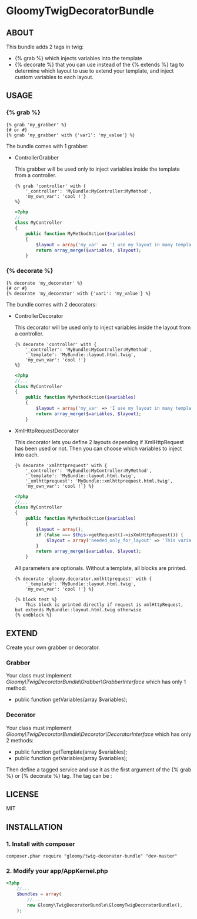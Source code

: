 GloomyTwigDecoratorBundle
=========================

ABOUT
-----

This bundle adds 2 tags in twig:
- {% grab %} which injects variables into the template
- {% decorate %} that you can use instead of the {% extends %} tag to determine which layout to use to extend your template, and inject custom variables to each layout.

USAGE
-----

### {% grab %}
``` html+django
{% grab 'my_grabber' %}
{# or #}
{% grab 'my_grabber' with {'var1': 'my_value'} %}
```

The bundle comes with 1 grabber:
- ControllerGrabber

    This grabber will be used only to inject variables inside the template from a controller.
    ``` html+django
    {% grab 'controller' with {
        '_controller': 'MyBundle:MyController:MyMethod',
        'my_own_var': 'cool !'}
    %}
    ```

    ``` php
    <?php
    //...
    class MyController
    {
        public function MyMethodAction($variables)
        {
            $layout = array('my_var' => 'I use my layout in many templates, but I inject variables only here');
            return array_merge($variables, $layout);
        }
    ```

### {% decorate %}
``` html+django
{% decorate 'my_decorator' %}
{# or #}
{% decorate 'my_decorator' with {'var1': 'my_value'} %}
```

The bundle comes with 2 decorators:
- ControllerDecorator

    This decorator will be used only to inject variables inside the layout from a controller.
    ``` html+django
    {% decorate 'controller' with {
        '_controller': 'MyBundle:MyController:MyMethod',
        '_template': 'MyBundle::layout.html.twig',
        'my_own_var': 'cool !'}
    %}
    ```

    ``` php
    <?php
    //...
    class MyController
    {
        public function MyMethodAction($variables)
        {
            $layout = array('my_var' => 'I use my layout in many templates, but I inject variables only here');
            return array_merge($variables, $layout);
        }
    ```

- XmlHttpRequestDecorator

    This decorator lets you define 2 layouts depending if XmlHttpRequest has been used or not. Then you can choose which variables to inject into each.
    ``` html+django
    {% decorate 'xmlhttprequest' with {
        '_controller': 'MyBundle:MyController:MyMethod',
        '_template': 'MyBundle::layout.html.twig',
        '_xmlhttprequest': 'MyBundle::xmlhttprequest.html.twig',
        'my_own_var': 'cool !'} %}
    ```

    ``` php
    <?php
    //...
    class MyController
    {
        public function MyMethodAction($variables)
        {
            $layout = array();
            if (false === $this->getRequest()->isXmlHttpRequest()) {
                $layout = array('needed_only_for_layout' => 'This variable is NOT injected in XmlHttpRequest mode');
            }
            return array_merge($variables, $layout);
        }
    ```

    All parameters are optionals.
    Without a template, all blocks are printed.
    ``` html+django
    {% decorate 'gloomy.decorator.xmlhttprequest' with {
        '_template': 'MyBundle::layout.html.twig',
        'my_own_var': 'cool !'} %}

    {% block test %}
        This block is printed directly if request is xmlHttpRequest, but extends MyBundle::layout.html.twig otherwise
    {% endblock %}
    ```

EXTEND
------

Create your own grabber or decorator.

### Grabber
Your class must implement _Gloomy\TwigDecoratorBundle\Grabber\GrabberInterface_ which has only 1 method:
- public function getVariables(array $variables);

### Decorator
Your class must implement _Gloomy\TwigDecoratorBundle\Decorator\DecoratorInterface_ which has only 2 methods:
- public function getTemplate(array $variables);
- public function getVariables(array $variables);

Then define a tagged service and use it as the first argument of the {% grab %} or {% decorate %} tag.
The tag can be :
    <tag name="gloomy.grabber" alias="my_alias"/>
    <tag name="gloomy.decorator" alias="my_alias"/>

LICENSE
-------

MIT

INSTALLATION
------------

### 1. Install with composer

    composer.phar require "gloomy/twig-decorator-bundle" "dev-master"

### 2. Modify your app/AppKernel.php

``` php
<?php
    //...
    $bundles = array(
        //...
        new Gloomy\TwigDecoratorBundle\GloomyTwigDecoratorBundle(),
    );
```
